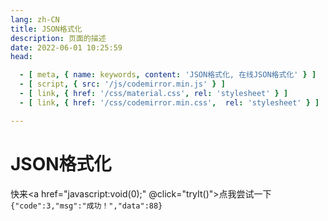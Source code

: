 ```yaml
---
lang: zh-CN
title: JSON格式化
description: 页面的描述
date: 2022-06-01 10:25:59
head:

  - [ meta, { name: keywords, content: 'JSON格式化, 在线JSON格式化' } ]
  - [ script, { src: '/js/codemirror.min.js' } ]
  - [ link, { href: '/css/material.css', rel: 'stylesheet' } ]
  - [ link, { href: '/css/codemirror.min.css',  rel: 'stylesheet' } ]

---
```


# JSON格式化

快来<a href="javascript:void(0);" @click="tryIt()">点我尝试一下</a>`{"code":3,"msg":"成功！","data":88}`


<br>
<label class="jf">
   <textarea style="display: none" class="jf-textarea" id="jf-textarea" placeholder="把数据粘贴此处"></textarea>
</label>
<br><br>
<div>
    <M-Button @click="format()" text="格式化" type="primary"></M-Button>
    &nbsp;&nbsp; 
    <M-Button @click="clear()" text="重置"></M-Button>
</div>
<br>

<script>
let editor;
let output;
export default {
  name: 'JsonFormat',
  data(){
    return {
    };
  },
  methods: {
        format() {
            const input = editor.getValue();
            if(!input) {
                return;
            }
            let parse;
            try {
                parse = JSON.parse(input);
            } catch (e) {
                console.log(e);
                $warning("数据格式有误，请先检查！");
                return;
            }
            output.setValue(this.text = JSON.stringify(parse, undefined, 3));
            $('.copy').click();
        },
        clear() {
            output.setValue("");
        },
        tryIt(){
            output.setValue('{"code":3,"msg":"成功！","data":88}');
            this.format();
        }
  },
  mounted() {
        CodeMirror.defineMode("json", function(config, parserConfig) {
            function tokenBase(stream, state) {
                if (stream.eatSpace()) return null;
                 if (stream.match(/"(?:[^\\"]|\\.)*"/)) {
                    if (stream.match(/:/, false)) {
                        return "variable";
                    }
                    return "string";
                }
                if (stream.match(/-?\d+\.?\d*(e[-+]?\d+)?/)) {
                    return "number";
                }
                if (stream.match(/[\[\]{}]/)) {
                    return "bracket";
                }
                if (stream.match(/[:,]/)) {
                    return "punctuation";
                }
                if (stream.match(/(true|false|null)\b/)) {
                    return "atom";
                }
                stream.next();
                return null;
            }
            return {
                startState: function() {
                    return {};
                },
                token: tokenBase,
                indent: function() {
                    return 0;
                },
                electricChars: "{}[]:,"
            };
        });
        let textarea = document.getElementById('jf-textarea');
        editor = CodeMirror.fromTextArea(textarea, {
            mode: 'json', 
            lineNumbers: false, 
            theme: "default",
            matchBrackets: true, 
            indentWithTabs: true, 
            smartIndent: true,   
        });
        output = editor.getDoc();
  },
}
</script>

<style>
    .jf .CodeMirror {
        border: 1px solid var(--c-border);
        background-color: var(--c-bg);
        transition: background-color var(--t-color),border-color var(--t-color);
        font-family: monospace;
        font-size: 14px;
        padding: 0.5em;
        border-radius: 5px;
        min-height: 100px;
        height: 400px;
        max-height: 600px;
        resize: vertical;
    }
    .jf .CodeMirror-line{
         color: var(--c-text) !important;
    }
    .jf .CodeMirror-linenumbers {
        display: none;
    }
    .jf  .cm-variable {
        color: var(--c-brand) !important;
    }
    .jf .cm-string {
        color: var(--c-text) !important;
    }
   .jf  .cm-number {
        color: var(--c-text-lighter) !important;
    }
</style>

<Comment></Comment>
